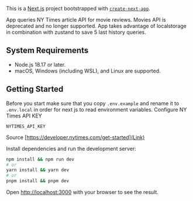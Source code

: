 This is a [Next.js](https://nextjs.org/) project bootstrapped with [`create-next-app`](https://github.com/vercel/next.js/tree/canary/packages/create-next-app).

App queries NY Times article API for movie reviews. Movies API is deprecated and no longer supported. App takes advantage of localstorage in combination with zustand to save 5 last history queries.

## System Requirements

- Node.js 18.17 or later.
- macOS, Windows (including WSL), and Linux are supported.

## Getting Started

Before you start make sure that you copy `.env.example` and rename it to `.env.local` in order for next js to read environment variables.
Configure NY Times API KEY
```
NYTIMES_API_KEY
```

Source [https://developer.nytimes.com/get-started](Link)

Install dependencies and run the development server:

```bash
npm install && npm run dev
# or
yarn install && yarn dev
# or
pnpm install && pnpm dev
```

Open [http://localhost:3000](http://localhost:3000) with your browser to see the result.
